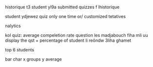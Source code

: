 historique t3 student yl9a submitted quizzes f lhistorique

student ydjewez quiz only one time or/ customized tetatives

nalytics

kol quiz:
average 
compeletion rate
question les madjabouch fiha mli uu display the qst + percentage of student li reôndw 3liha ghamet

top 6 students

bar char  x groups y average